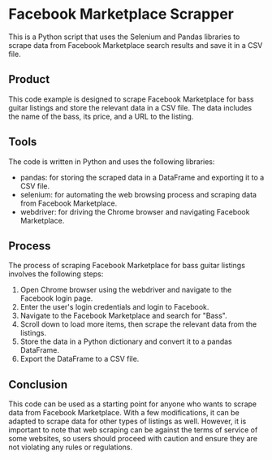 # Facebook Marketplace Scrapper
This is a Python script that uses the Selenium and Pandas libraries to scrape data from Facebook Marketplace search results and save it in a CSV file.

## Product
This code example is designed to scrape Facebook Marketplace for bass guitar listings and store the relevant data in a CSV file. The data includes the name of the bass, its price, and a URL to the listing.

## Tools
The code is written in Python and uses the following libraries:

- pandas: for storing the scraped data in a DataFrame and exporting it to a CSV file.
- selenium: for automating the web browsing process and scraping data from Facebook Marketplace.
- webdriver: for driving the Chrome browser and navigating Facebook Marketplace.

## Process
The process of scraping Facebook Marketplace for bass guitar listings involves the following steps:

1. Open Chrome browser using the webdriver and navigate to the Facebook login page.
2. Enter the user's login credentials and login to Facebook.
3. Navigate to the Facebook Marketplace and search for "Bass".
4. Scroll down to load more items, then scrape the relevant data from the listings.
5. Store the data in a Python dictionary and convert it to a pandas DataFrame.
6. Export the DataFrame to a CSV file.

## Conclusion
This code can be used as a starting point for anyone who wants to scrape data from Facebook Marketplace. With a few modifications, it can be adapted to scrape data for other types of listings as well. However, it is important to note that web scraping can be against the terms of service of some websites, so users should proceed with caution and ensure they are not violating any rules or regulations.
